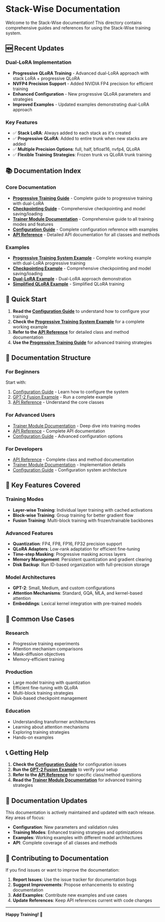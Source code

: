 # Stack-Wise Documentation

Welcome to the Stack-Wise documentation! This directory contains comprehensive guides and references for using the Stack-Wise training system.

## 🆕 Recent Updates

### Dual-LoRA Implementation
- **Progressive QLoRA Training** - Advanced dual-LoRA approach with stack LoRA + progressive QLoRA
- **NVFP4 Precision Support** - Added NVIDIA FP4 precision for efficient training
- **Enhanced Configuration** - New progressive QLoRA parameters and strategies
- **Improved Examples** - Updated examples demonstrating dual-LoRA approach

### Key Features
- ✅ **Stack LoRA**: Always added to each stack as it's created
- ✅ **Progressive QLoRA**: Added to entire trunk when new stacks are added
- ✅ **Multiple Precision Options**: full, half, bfloat16, nvfp4, QLoRA
- ✅ **Flexible Training Strategies**: Frozen trunk vs QLoRA trunk training

## 📚 Documentation Index

### Core Documentation
- **[Progressive Training Guide](PROGRESSIVE_TRAINING.md)** - Complete guide to progressive training with dual-LoRA
- **[Checkpointing Guide](CHECKPOINTING_GUIDE.md)** - Comprehensive checkpointing and model saving/loading
- **[Trainer Module Documentation](TRAINER_MODULE.md)** - Comprehensive guide to all training modes and features
- **[Configuration Guide](CONFIGURATION_GUIDE.md)** - Complete configuration reference with examples
- **[API Reference](API_REFERENCE.md)** - Detailed API documentation for all classes and methods

### Examples
- **[Progressive Training System Example](../examples/progressive_training_system_example.py)** - Complete working example with dual-LoRA progressive training
- **[Checkpointing Example](../examples/checkpointing_example.py)** - Comprehensive checkpointing and model saving/loading
- **[Dual-LoRA Example](../examples/dual_lora_example.py)** - Dual-LoRA approach demonstration
- **[Simplified QLoRA Example](../examples/simplified_qlora_example.py)** - Simplified QLoRA training

## 🚀 Quick Start

1. **Read the [Configuration Guide](CONFIGURATION_GUIDE.md)** to understand how to configure your training
2. **Check the [Progressive Training System Example](../examples/progressive_training_system_example.py)** for a complete working example
3. **Refer to the [API Reference](API_REFERENCE.md)** for detailed class and method documentation
4. **Use the [Progressive Training Guide](PROGRESSIVE_TRAINING.md)** for advanced training strategies

## 📖 Documentation Structure

### For Beginners
Start with:
1. [Configuration Guide](CONFIGURATION_GUIDE.md) - Learn how to configure the system
2. [GPT-2 Fusion Example](../examples/gpt2_fusion/README.md) - Run a complete example
3. [API Reference](API_REFERENCE.md) - Understand the core classes

### For Advanced Users
- [Trainer Module Documentation](TRAINER_MODULE.md) - Deep dive into training modes
- [API Reference](API_REFERENCE.md) - Complete API documentation
- [Configuration Guide](CONFIGURATION_GUIDE.md) - Advanced configuration options

### For Developers
- [API Reference](API_REFERENCE.md) - Complete class and method documentation
- [Trainer Module Documentation](TRAINER_MODULE.md) - Implementation details
- [Configuration Guide](CONFIGURATION_GUIDE.md) - Configuration system architecture

## 🔧 Key Features Covered

### Training Modes
- **Layer-wise Training**: Individual layer training with cached activations
- **Block-wise Training**: Group training for better gradient flow
- **Fusion Training**: Multi-block training with frozen/trainable backbones

### Advanced Features
- **Quantization**: FP4, FP8, FP16, FP32 precision support
- **QLoRA Adapters**: Low-rank adaptation for efficient fine-tuning
- **Time-step Masking**: Progressive masking across layers
- **Memory Management**: Persistent quantization and gradient clearing
- **Disk Backup**: Run ID-based organization with full-precision storage

### Model Architectures
- **GPT-2**: Small, Medium, and custom configurations
- **Attention Mechanisms**: Standard, GQA, MLA, and kernel-based attention
- **Embeddings**: Lexical kernel integration with pre-trained models

## 🎯 Common Use Cases

### Research
- Progressive training experiments
- Attention mechanism comparisons
- Mask-diffusion objectives
- Memory-efficient training

### Production
- Large model training with quantization
- Efficient fine-tuning with QLoRA
- Multi-block training strategies
- Disk-based checkpoint management

### Education
- Understanding transformer architectures
- Learning about attention mechanisms
- Exploring training strategies
- Hands-on examples

## 📞 Getting Help

1. **Check the [Configuration Guide](CONFIGURATION_GUIDE.md)** for configuration issues
2. **Run the [GPT-2 Fusion Example](../examples/gpt2_fusion/README.md)** to verify your setup
3. **Refer to the [API Reference](API_REFERENCE.md)** for specific class/method questions
4. **Read the [Trainer Module Documentation](TRAINER_MODULE.md)** for advanced training strategies

## 🔄 Documentation Updates

This documentation is actively maintained and updated with each release. Key areas of focus:

- **Configuration**: New parameters and validation rules
- **Training Modes**: Enhanced training strategies and optimizations
- **Examples**: Working examples with different model architectures
- **API**: Complete coverage of all classes and methods

## 📝 Contributing to Documentation

If you find issues or want to improve the documentation:

1. **Report Issues**: Use the issue tracker for documentation bugs
2. **Suggest Improvements**: Propose enhancements to existing documentation
3. **Add Examples**: Contribute new examples and use cases
4. **Update References**: Keep API references current with code changes

---

**Happy Training! 🚀**
